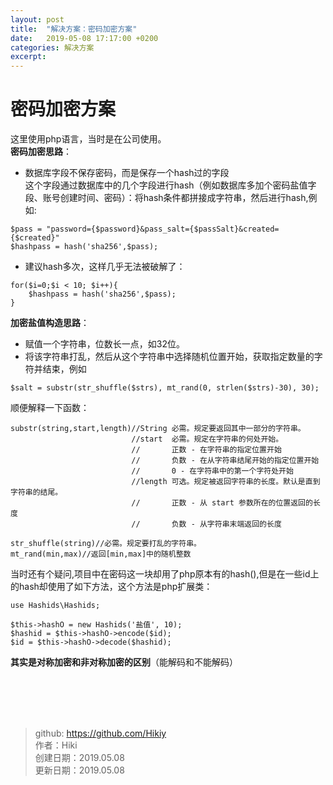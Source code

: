 ```yaml
---
layout: post
title:  "解决方案：密码加密方案"
date:   2019-05-08 17:17:00 +0200
categories: 解决方案
excerpt:
---
```


# 密码加密方案

这里使用php语言，当时是在公司使用。  
**密码加密思路**：  

- 数据库字段不保存密码，而是保存一个hash过的字段  
这个字段通过数据库中的几个字段进行hash（例如数据库多加个密码盐值字段、账号创建时间、密码）：将hash条件都拼接成字符串，然后进行hash,例如:

```
$pass = "password={$password}&pass_salt={$passSalt}&created={$created}"
$hashpass = hash('sha256',$pass);
```
- 建议hash多次，这样几乎无法被破解了：

```
for($i=0;$i < 10; $i++){
    $hashpass = hash('sha256',$pass);
}
```

**加密盐值构造思路**：
- 赋值一个字符串，位数长一点，如32位。
- 将该字符串打乱，然后从这个字符串中选择随机位置开始，获取指定数量的字符并结束，例如

```
$salt = substr(str_shuffle($strs), mt_rand(0, strlen($strs)-30), 30);
```
顺便解释一下函数：

```
substr(string,start,length)//String	必需。规定要返回其中一部分的字符串。
                           //start	必需。规定在字符串的何处开始。
                           //       正数 - 在字符串的指定位置开始
                           //       负数 - 在从字符串结尾开始的指定位置开始
                           //       0 - 在字符串中的第一个字符处开始
                           //length 可选。规定被返回字符串的长度。默认是直到字符串的结尾。
                           //       正数 - 从 start 参数所在的位置返回的长度
                           //       负数 - 从字符串末端返回的长度

str_shuffle(string)//必需。规定要打乱的字符串。
mt_rand(min,max)//返回[min,max]中的随机整数
```

当时还有个疑问,项目中在密码这一块却用了php原本有的hash(),但是在一些id上的hash却使用了如下方法，这个方法是php扩展类：

```
use Hashids\Hashids;

$this->hashO = new Hashids('盐值', 10);
$hashid = $this->hashO->encode($id);
$id = $this->hashO->decode($hashid);
```
**其实是对称加密和非对称加密的区别**（能解码和不能解码）

<br /><br /><br /><br />
> github: https://github.com/Hikiy  
> 作者：Hiki  
> 创建日期：2019.05.08  
> 更新日期：2019.05.08
